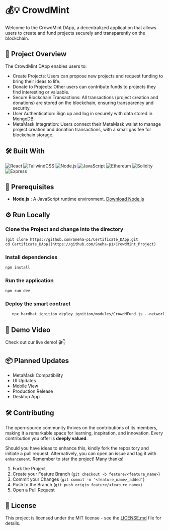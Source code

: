 # 💰💡 CrowdMint
Welcome to the CrowdMint DApp, a decentralized application that allows users to create and fund projects securely and transparently on the blockchain. 
## 📝 Project Overview
The CrowdMint DApp enables users to:

- Create Projects: Users can propose new projects and request funding to bring their ideas to life.
- Donate to Projects: Other users can contribute funds to projects they find interesting or valuable.
- Secure Blockchain Transactions: All transactions (project creation and donations) are stored on the blockchain, ensuring transparency and security.
- User Authentication: Sign up and log in securely with data stored in MongoDB.
- MetaMask Integration: Users connect their MetaMask wallet to manage project creation and donation transactions, with a small gas fee for blockchain storage.
## 🛠️ Built With

![React](https://img.shields.io/badge/-React-61DAFB?style=flat-square&logo=React&logoColor=black)
![TailwindCSS](https://img.shields.io/badge/-TailwindCSS-38B2AC?style=flat-square&logo=TailwindCSS&logoColor=white)
![Node.js](https://img.shields.io/badge/-Node.js-339933?style=flat-square&logo=Node.js&logoColor=white)
![JavaScript](https://img.shields.io/badge/-JavaScript-F7DF1E?style=flat-square&logo=JavaScript&logoColor=black)
![Ethereum](https://img.shields.io/badge/-Ethereum-3C3C3D?style=flat-square&logo=Ethereum&logoColor=white)
![Solidity](https://img.shields.io/badge/-Solidity-363636?style=flat-square&logo=Solidity&logoColor=white)
![Express](https://img.shields.io/badge/-Express-000000?style=flat-square&logo=Express&logoColor=white)

## 📢 Prerequisites

- **Node.js** : A JavaScript runtime environment. [Download Node.js](https://nodejs.org/)
## ⚙️ Run Locally

### Clone the Project and change into the directory
```html
[git clone https://github.com/Sneha-p1/Certificate_DApp.git
cd Certificate_DApp](https://github.com/Sneha-p1/CrowdMint_Project)
```
### Install dependencies
```html
npm install
```
### Run the application
```html
npm run dev
```
### Deploy the smart contract

```html
   npx hardhat ignition deploy ignition/modules/CrowdMFund.js --network <network-name>
```
## 🎥 Demo Video

Check out our live demo! 🎬👇 <br>
<a href="">
<img src=" " width='500'/>
</a>

## 📦 Planned Updates

- MetaMask Compatibility
- UI Updates
- Mobile View
- Production Release
- Desktop App

## 🛠️ Contributing
The open-source community thrives on the contributions of its members, making it a remarkable space for learning, inspiration, and innovation. Every contribution you offer is **deeply valued**.

Should you have ideas to enhance this, kindly fork the repository and initiate a pull request. Alternatively, you can open an issue and tag it with `enhancement`. Remember to star the project! Many thanks!

1. Fork the Project
2. Create your Feature Branch (`git checkout -b feature/<feature_name>`)
3. Commit your Changes (`git commit -m '<feature_name>_added'`)
4. Push to the Branch (`git push origin feature/<feature_name>`)
5. Open a Pull Request

## 📜 License

This project is licensed under the MIT license - see the [LICENSE.md](https://github.com/Sneha-p1/Certificate_DApp/blob/main/License) file for details.

